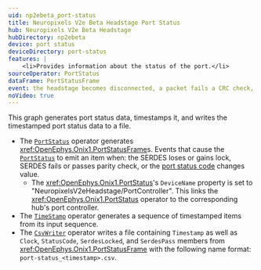 ```yaml
---
uid: np2ebeta_port-status
title: Neuropixels V2e Beta Headstage Port Status
hub: Neuropixels V2e Beta Headstage
hubDirectory: np2ebeta
device: port status
deviceDirectory: port-status
features: |
    <li>Provides information about the status of the port.</li>
sourceOperator: PortStatus
dataFrame: PortStatusFrame
event: the headstage becomes disconnected, a packet fails a CRC check, etc.
noVideo: true
---
```


This graph generates port status data, timestamps it, and writes the timestamped port status data to a file.

- The [`PortStatus`](xref:OpenEphys.Onix1.PortStatus) operator generates <xref:OpenEphys.Onix1.PortStatusFrame>s. Events that cause the [`PortStatus`](xref:OpenEphys.Onix1.PortStatus) to emit an item when: the SERDES loses or gains lock, SERDES fails or passes parity check, or the [port status code](xref:OpenEphys.Onix1.PortStatusCode) changes value. 
    - The <xref:OpenEphys.Onix1.PortStatus>'s `DeviceName` property is set to "NeuropixelsV2eHeadstage/PortController". This links the <xref:OpenEphys.Onix1.PortStatus> operator to the corresponding hub's port controller. 
- The [`TimeStamp`](https://bonsai-rx.org/docs/api/Bonsai.Reactive.Timestamp.html) operator generates a sequence of timestamped items from its input sequence.
- The [`CsvWriter`](https://bonsai-rx.org/docs/api/Bonsai.IO.CsvWriter.html) operator writes a file containing `Timestamp` as well as `Clock`, `StatusCode`, `SerdesLocked`, and `SerdesPass` members from <xref:OpenEphys.Onix1.PortStatusFrame> with the following name format: `port-status_<timestamp>.csv`.